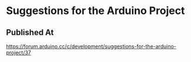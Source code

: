 # Suggestions for the Arduino Project

## Published At

https://forum.arduino.cc/c/development/suggestions-for-the-arduino-project/37
